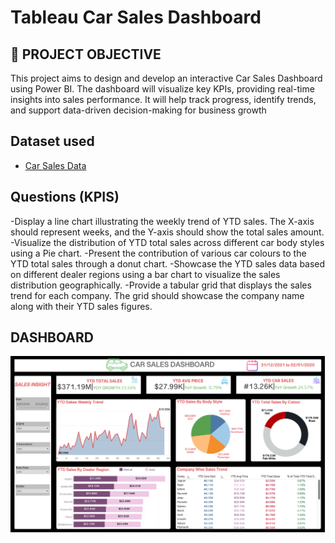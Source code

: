 # Tableau Car Sales Dashboard

## 🚀 PROJECT OBJECTIVE


This project aims to design and develop an interactive Car Sales Dashboard using Power BI. The dashboard will visualize key KPIs, providing real-time insights into sales performance. It will help track progress, identify trends, and support data-driven decision-making for business growth


## Dataset used
- <a href="https://github.com/sharvesh7234/sharvesh7234-Tableau-Car-sales-Dashbard/blob/main/Car%20Sales%20Data.xlsx"> Car Sales Data</a>

## Questions (KPIS)

-Display a line chart illustrating the weekly trend of YTD sales. The X-axis should represent weeks, and the Y-axis should show the total sales amount.
-Visualize the distribution of YTD total sales across different car body styles using a Pie chart.
-Present the contribution of various car colours to the YTD total sales through a donut chart.
-Showcase the YTD sales data based on different dealer regions using a bar chart to visualize the sales distribution geographically.
-Provide a tabular grid that displays the sales trend for each company. The grid should showcase the company name along with their YTD sales figures.

## DASHBOARD
![Dashboard Preview](https://github.com/sharvesh7234/sharvesh7234-Tableau-Car-sales-Dashbard/blob/main/Dashboard%20Image.png?raw=true)


